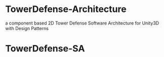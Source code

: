 # TowerDefense-Architecture
a component based 2D Tower Defense Software Architecture for Unity3D with Design Patterns
# TowerDefense-SA
